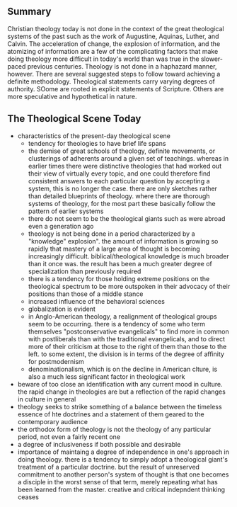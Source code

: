 ## Summary
Christian theology today is not done in the context of the great theological systems of the past such as the work of Augustine, Aquinas, Luther, and Calvin. The acceleration of change, the explosion of information, and the atomizing of information are a few of the complicating factors that make doing theology more difficult in today's world than was true in the slower-paced previous centuries. Theology is not done in a haphazard manner, however. There are several suggested steps to follow toward achieving a definite methodology. Theological statements carry varying degrees of authority. SOome are rooted in explicit statements of Scripture. Others are more speculative and hypothetical in nature.

## The Theological Scene Today
* characteristics of the present-day theological scene
    * tendency for theologies to have brief life spans
    * the demise of great schools of theology, definite movements, or clusterings of adherents around a given set of teachings. whereas in earlier times there were distinctive theologies that had worked out their view of virtually every topic, and one could therefore find consistent answers to each particular question by accepting a system, this is no longer the case. there are only sketches rather than detailed blueprints of theology. where there are thorough systems of theology, for the most part these basically follow the pattern of earlier systems
    * there do not seem to be the theological giants such as were abroad even a generation ago
    * theology is not being done in a period characterized by a "knowledge" explosion". the amount of information is growing so rapidly that mastery of a large area of thought is becoming increasingly difficult. biblical/theological knowledge is much broader than it once was. the result has been a much greater degree of specialization than previously required
    * there is a tendency for those holding extreme positions on the theological spectrum to be more outspoken in their advocacy of their positions than those of a middle stance
    * increased influence of the behavioral sciences
    * globalization is evident
    * in Anglo-American theology, a realignment of theological groups seem to be occurring. there is a tendency of some who term themselves "postconservative evangelicals" to find more in common with postliberals than with the traditional evangelicals, and to direct more of their criticism at those to the right of them than those to the left. to some extent, the division is in terms of the degree of affinity for postmodernism
    * denominationalism, which is on the decline in American clture, is also a much less significant factor in theological work
* beware of too close an identification with any current mood in culture. the rapid change in theologies are but a reflection of the rapid changes in culture in general
* theology seeks to strike something of a balance between the timeless essence of hte doctrines and a statement of them geared to the contemporary audience
* the orthodox form of theology is not the theology of any particular period, not even a fairly recent one
* a degree of inclusiveness if both possible and desirable
* importance of maintaing a degree of independence in one's approach in doing theology. there is a tendency to simply adopt a theological giant's treatment of a particular doctrine. but the result of unreserved commitment to another person's system of thought is that one becomes a disciple in the worst sense of that term, merely repeating what has been learned from the master. creative and critical indepndent thinking ceases
